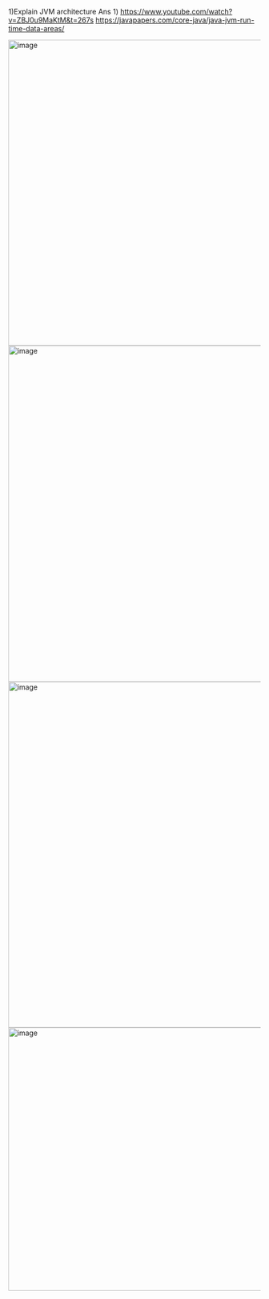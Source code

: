 


1)Explain JVM architecture 
Ans 1) https://www.youtube.com/watch?v=ZBJ0u9MaKtM&t=267s
https://javapapers.com/core-java/java-jvm-run-time-data-areas/


<img width="610" alt="image" src="https://user-images.githubusercontent.com/12210811/163709924-205644cc-e0fb-4e2b-88a0-cbe31d8b5803.png">

<img width="671" alt="image" src="https://user-images.githubusercontent.com/12210811/163709931-8121f261-c419-4625-b2d4-78a58b2489c8.png">


<img width="690" alt="image" src="https://user-images.githubusercontent.com/12210811/163709867-1bb31737-a651-4cc6-8f40-db4261592b4a.png">



<img width="525" alt="image" src="https://user-images.githubusercontent.com/12210811/169122570-e3d3f554-853c-4833-8461-67b3e7a45bc9.png">

